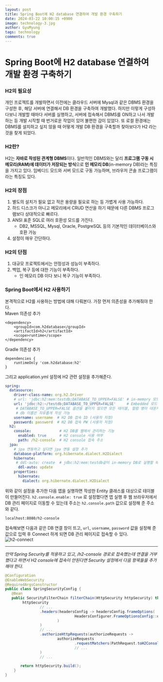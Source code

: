 ```yaml
---
layout:	post
title: Spring Boot에 H2 database 연결하여 개발 환경 구축하기
date: 2024-03-22 10:00:15 +0900
image: technology-3.jpg
author: GyuMyung
tags: technology
comments: true
---
```


# Spring Boot에 H2 database 연결하여 개발 환경 구축하기
### H2의 필요성
개인 프로젝트를 개발하면서 이전에는 클라우드 서버에 Mysql과 같은 DBMS 환경을 구성한 후, 해당 서버에 연결해서 DB 환경을 구축하여 개발했다. 하지만 이렇게 구성하다보니 개발할 때마다 서버를 실행하고, 서버에 접속해서 DBMS를 ON하고 나서 개발하는 등 개발 시작할 때 번거로운 작업이 있어 불편한 감이 있었다. 또 로컬 환경에는 DBMS를 설치하고 싶지 않을 때 어떻게 개발 DB 환경을 구축할까 찾아보다가 H2 라는 것을 찾게 되었다. 

### H2란?
H2는 **자바로 작성된 관계형 DBMS**이다. 일반적인 DBMS와는 달리 **프로그램 구동 시 메모리(RAM)에 데이터가 저장되는 방식**으로 **인 메모리 DB**(in-memory DB)라는 특징을 가지고 있다. 임베디드 모드와 서버 모드로 구동 가능하며, 브라우저 콘솔 프로그램이라는 특징도 있다. <br/>

### H2의 장점
1. 별도의 설치가 필요 없고 적은 용량을 필요로 하는 등 가볍게 사용 가능하다.
2. 하드 디스크가 아니고 메모리에서 CRUD 연산을 하기 때문에 다른 DBMS 프로그램보다 상대적으로 빠르다.
3. ANSI 표준 SQL로 여러 호환성 모드를 가진다.
    * DB2, MSSQL, Mysql, Oracle, PostgreSQL 등의 기본적인 데이터베이스와 호환 가능
4. 설정이 매우 간단하다.

### H2의 단점
1. 대규모 프로젝트에서는 안정성과 성능이 부족하다.
2. 백업, 복구 등에 대한 기능이 부족하다.
    * 인 메모리 DB 이다 보니 복구 기능이 부족하다.

### Spring Boot에서 H2 사용하기
본격적으로 H2를 사용하는 방법에 대해 다뤄본다. 가장 먼저 의존성을 추가해줘야 한다. <br/>
Maven 의존성 추가 <br/>
```
<dependency>
    <groupId>com.h2database</groupId>
    <artifactId>h2</artifactId>
    <scope>runtime</scope>
</dependency>
```

Gradle 의존성 추가 <br/>
```
dependencies {
    runtimeOnly 'com.h2database:h2'
}
```

그리고 application.yml 설정에 H2 관련 설정을 추가해준다. <br/>
```yaml
spring:
  datasource:
    driver-class-name: org.h2.Driver
    # url: 'jdbc:h2:mem:testdb;DATABASE_TO_UPPER=FALSE' # in-memory 모드
    url: 'jdbc:h2:~/testdb;DATABASE_TO_UPPER=FALSE'     # Embedded 모드 
     # DATABASE_TO_UPPER=FALSE 옵션을 붙이지 않으면 모든 테이블, 컬럼 명이 대문자로 출력됨
     # db 이름은 자유롭게 작성 가능
    username: username  # H2 DB 접속 ID (사용자 지정)
    password: password  # H2 DB 접속 PW (사용자 지정)
  h2:
    console:             # H2 DB를 웹에서 관리하는 기능
      enabled: true      # H2 console 사용 여부
      path: /h2-console  # H2 console 접속 주소
  jpa:
    # jpa 연동하고 싶다면 jpa 연동 설정 추가
    database-platform: org.hibernate.dialect.H2Dialect
    hibernate:
     # ddl-auto: create  # jdbc:h2:mem:testdb같이 in-memory DB로 실행할 때 사용하는 초기화 전략
      ddl-auto: update
    properties:
      hibernate:
        dialect: org.hibernate.dialect.H2Dialect
```

위와 같이 설정을 추가한 다음 앱을 실행하면 작성한 Entity 클래스를 대상으로 테이블이 만들어진다. `h2.console.enable: true` 로 설정했다면 앱 실행 후 웹 브라우저에서 DB 관리 페이지로 이동할 수 있는데 주소는 `h2.console.path` 값으로 설정해 준 주소와 같다. <br/>
```
localhost:8080/h2-console
```

접속해보면 다음과 같은 DB 연결 창이 뜨고, `url`, `username`, `password` 값을 설정해 준 값으로 입력 후 Connect 하게 되면 DB 관리 페이지로 접속할 수 있다. <br/>
![h2-connect](https://github.com/lgm1007/lgm1007.github.io/assets/57981691/23398340-1a06-4d86-9c92-e1003c233073)

---
_만약 Spring Security를 적용하고 있고, /h2-console 경로로 접속했는데 연결을 거부했다고 하면서 H2 console에 접속이 안된다면 Security 설정에서 다음 항목들을 추가해야 한다._ <br/>
```java
@Configuration
@EnableWebSecurity
@RequiredArgsConstructor
public class SpringSecurityConfig {
   @Bean
   public SecurityFilterChain filterChain(HttpSecurity httpSecurity) throws Exception {
        httpSecurity
                // ...
                .headers(headersConfig -> headersConfig.frameOptions(       // X-Frame-Options 비활성화
                                HeadersConfigurer.FrameOptionsConfig::disable
                        )
                )
                // ...
                .authorizeHttpRequests(authorizeRequests ->
                        authorizeRequests
                                .requestMatchers(PathRequest.toH2Console()).permitAll() // H2 console 접근 허용
                                // ...
                )
                // ...
       
       return httpSecurity.build();
    }
}
```


